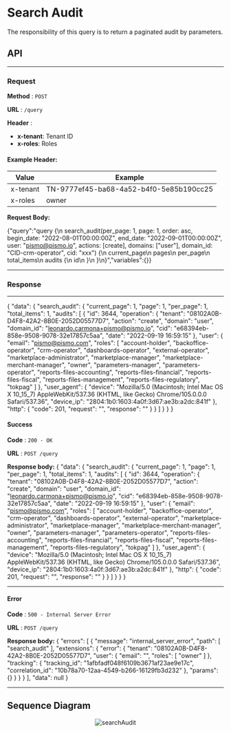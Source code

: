 # Search Audit

The responsibility of this query is to return a paginated audit by parameters.

## API

---

### Request

**Method** : `POST`

**URL** : `/query`

**Header** :
- **x-tenant**: Tenant ID
- **x-roles**: Roles

#### Example Header:

| Value    | Example                                 |
|----------|-----------------------------------------|
| x-tenant | TN-9777ef45-ba68-4a52-b4f0-5e85b190cc25 |
| x-roles  | owner                                   |

**Request Body:**

{"query":"query {\n    search_audit(per_page: 1, page: 1, order: asc, begin_date: \"2022-08-01T00:00:00Z\", end_date: \"2022-09-01T00:00:00Z\", user: \"pismo@pismo.io\", actions: [create], domains: [\"user\"], domain_id: \"CID-crm-operator\", cid: \"xxx\") {\n        current_page\n        pages\n        per_page\n        total_items\n        audits {\n            id\n        }\n    }\n}","variables":{}}

---

### Response

---

{
    "data": {
        "search_audit": {
            "current_page": 1,
            "page": 1,
            "per_page": 1,
            "total_items": 1,
            "audits": [
                {
                    "id": 3644,
                    "operation": {
                        "tenant": "08102A0B-D4F8-42A2-8B0E-2052D05577D7",
                        "action": "create",
                        "domain": "user",
                        "domain_id": "leonardo.carmona+pismo@pismo.io",
                        "cid": "e68394eb-858e-9508-9078-32e17857c5aa",
                        "date": "2022-09-19 16:59:15"
                    },
                    "user": {
                        "email": "pismo@pismo.com",
                        "roles": [
                            "account-holder",
                            "backoffice-operator",
                            "crm-operator",
                            "dashboards-operator",
                            "external-operator",
                            "marketplace-administrator",
                            "marketplace-manager",
                            "marketplace-merchant-manager",
                            "owner",
                            "parameters-manager",
                            "parameters-operator",
                            "reports-files-accounting",
                            "reports-files-financial",
                            "reports-files-fiscal",
                            "reports-files-management",
                            "reports-files-regulatory",
                            "tokpag"
                        ]
                    },
                    "user_agent": {
                        "device": "Mozilla/5.0 (Macintosh; Intel Mac OS X 10_15_7) AppleWebKit/537.36 (KHTML, like Gecko) Chrome/105.0.0.0 Safari/537.36",
                        "device_ip": "2804:1b0:1603:4a0f:3d67:ae3b:a2dc:841f"
                    },
                    "http": {
                        "code": 201,
                        "request": "",
                        "response": ""
                    }
                }
            ]
        }
    }
}

#### Success

**Code** : `200 - OK`

**URL** : `POST /query`

**Response body:**
{
    "data": {
        "search_audit": {
            "current_page": 1,
            "page": 1,
            "per_page": 1,
            "total_items": 1,
            "audits": [
                {
                    "id": 3644,
                    "operation": {
                        "tenant": "08102A0B-D4F8-42A2-8B0E-2052D05577D7",
                        "action": "create",
                        "domain": "user",
                        "domain_id": "leonardo.carmona+pismo@pismo.io",
                        "cid": "e68394eb-858e-9508-9078-32e17857c5aa",
                        "date": "2022-09-19 16:59:15"
                    },
                    "user": {
                        "email": "pismo@pismo.com",
                        "roles": [
                            "account-holder",
                            "backoffice-operator",
                            "crm-operator",
                            "dashboards-operator",
                            "external-operator",
                            "marketplace-administrator",
                            "marketplace-manager",
                            "marketplace-merchant-manager",
                            "owner",
                            "parameters-manager",
                            "parameters-operator",
                            "reports-files-accounting",
                            "reports-files-financial",
                            "reports-files-fiscal",
                            "reports-files-management",
                            "reports-files-regulatory",
                            "tokpag"
                        ]
                    },
                    "user_agent": {
                        "device": "Mozilla/5.0 (Macintosh; Intel Mac OS X 10_15_7) AppleWebKit/537.36 (KHTML, like Gecko) Chrome/105.0.0.0 Safari/537.36",
                        "device_ip": "2804:1b0:1603:4a0f:3d67:ae3b:a2dc:841f"
                    },
                    "http": {
                        "code": 201,
                        "request": "",
                        "response": ""
                    }
                }
            ]
        }
    }
}

---

#### Error

**Code** : `500 - Internal Server Error`

**URL** : `POST /query`

**Response body:**
{
    "errors": [
        {
            "message": "internal_server_error",
            "path": [
                "search_audit"
            ],
            "extensions": {
                "error": {
                    "tenant": "08102A0B-D4F8-42A2-8B0E-2052D05577D7",
                    "user": {
                        "email": "",
                        "roles": [
                            "owner"
                        ]
                    },
                    "tracking": {
                        "tracking_id": "1afbfadf048f6109b3671af23ae9e17c",
                        "correlation_id": "10b78a70-12aa-4549-b266-16129fb3d232"
                    },
                    "params": {}
                }
            }
        }
    ],
    "data": null
}

---

## Sequence Diagram

<div align="center">
  <img alt="searchAudit" src="query.searchAudit.png"/>
</div>
